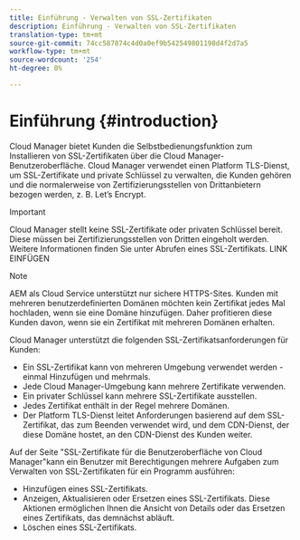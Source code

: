 ```yaml
---
title: Einführung - Verwalten von SSL-Zertifikaten
description: Einführung - Verwalten von SSL-Zertifikaten
translation-type: tm+mt
source-git-commit: 74cc587874c4d0a0ef9b542549801198d4f2d7a5
workflow-type: tm+mt
source-wordcount: '254'
ht-degree: 0%

---
```



# Einführung {#introduction}

Cloud Manager bietet Kunden die Selbstbedienungsfunktion zum Installieren von SSL-Zertifikaten über die Cloud Manager-Benutzeroberfläche. Cloud Manager verwendet einen Platform TLS-Dienst, um SSL-Zertifikate und private Schlüssel zu verwalten, die Kunden gehören und die normalerweise von Zertifizierungsstellen von Drittanbietern bezogen werden, z. B. Let’s Encrypt.

>[!IMPORTANT]
>Cloud Manager stellt keine SSL-Zertifikate oder privaten Schlüssel bereit. Diese müssen bei Zertifizierungsstellen von Dritten eingeholt werden. Weitere Informationen finden Sie unter Abrufen eines SSL-Zertifikats. LINK EINFÜGEN

>[!NOTE]
>AEM als Cloud Service unterstützt nur sichere HTTPS-Sites. Kunden mit mehreren benutzerdefinierten Domänen möchten kein Zertifikat jedes Mal hochladen, wenn sie eine Domäne hinzufügen. Daher profitieren diese Kunden davon, wenn sie ein Zertifikat mit mehreren Domänen erhalten.

Cloud Manager unterstützt die folgenden SSL-Zertifikatsanforderungen für Kunden:

* Ein SSL-Zertifikat kann von mehreren Umgebung verwendet werden - einmal Hinzufügen und mehrmals.
* Jede Cloud Manager-Umgebung kann mehrere Zertifikate verwenden.
* Ein privater Schlüssel kann mehrere SSL-Zertifikate ausstellen.
* Jedes Zertifikat enthält in der Regel mehrere Domänen.
* Der Platform TLS-Dienst leitet Anforderungen basierend auf dem SSL-Zertifikat, das zum Beenden verwendet wird, und dem CDN-Dienst, der diese Domäne hostet, an den CDN-Dienst des Kunden weiter.

Auf der Seite &quot;SSL-Zertifikate für die Benutzeroberfläche von Cloud Manager&quot;kann ein Benutzer mit Berechtigungen mehrere Aufgaben zum Verwalten von SSL-Zertifikaten für ein Programm ausführen:

* Hinzufügen eines SSL-Zertifikats.
* Anzeigen, Aktualisieren oder Ersetzen eines SSL-Zertifikats. Diese Aktionen ermöglichen Ihnen die Ansicht von Details oder das Ersetzen eines Zertifikats, das demnächst abläuft.
* Löschen eines SSL-Zertifikats.